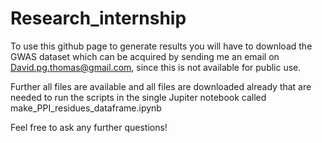 # Research_internship

To use this github page to generate results you will have to download the GWAS dataset which can be acquired by sending me an email on David.pg.thomas@gmail.com, since this is not available for public use.

Further all files are available and all files are downloaded already that are needed to run the scripts in the single Jupiter notebook called make_PPI_residues_dataframe.ipynb


Feel free to ask any further questions!
